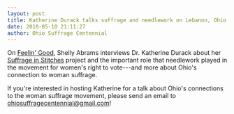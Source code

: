 ```yaml
---
layout: post
title: Katherine Durack talks suffrage and needlework on Lebanon, Ohio television program
date: 2018-05-10 21:11:27
author: Ohio Suffrage Centennial
---
```


On <a href="https://thelebanonchannel.viebit.com/player.php?hash=IjhpEgfEbPYe" target="_blank"> Feelin' Good</a>, Shelly Abrams interviews Dr. Katherine Durack about her <a href="https://www.suffrageinstitches.com" target="_blank"> Suffrage in Stitches</a> project and the important role that needlework played in the movement for women's right to vote---and more about Ohio's connection to woman suffrage.

If you're interested in hosting Katherine for a talk about Ohio's connections to the woman suffrage movement, please send an email to ohiosuffragecentennial@gmail.com!

